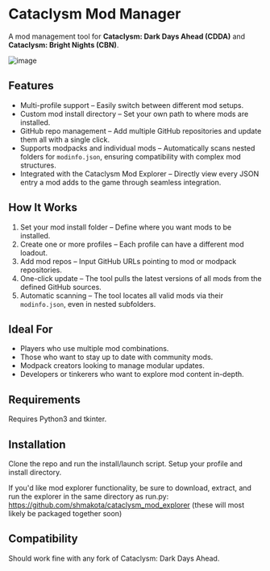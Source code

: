 # Cataclysm Mod Manager

A mod management tool for **Cataclysm: Dark Days Ahead (CDDA)** and **Cataclysm: Bright Nights (CBN)**.

![image](https://github.com/user-attachments/assets/a49e923c-195a-4ef0-aa69-ebcc62e2aa43)

## Features

- Multi-profile support – Easily switch between different mod setups.
- Custom mod install directory – Set your own path to where mods are installed.
- GitHub repo management – Add multiple GitHub repositories and update them all with a single click.
- Supports modpacks and individual mods – Automatically scans nested folders for `modinfo.json`, ensuring compatibility with complex mod structures.
- Integrated with the Cataclysm Mod Explorer – Directly view every JSON entry a mod adds to the game through seamless integration.

## How It Works

1. Set your mod install folder – Define where you want mods to be installed.
2. Create one or more profiles – Each profile can have a different mod loadout.
3. Add mod repos – Input GitHub URLs pointing to mod or modpack repositories.
4. One-click update – The tool pulls the latest versions of all mods from the defined GitHub sources.
5. Automatic scanning – The tool locates all valid mods via their `modinfo.json`, even in nested subfolders.

## Ideal For

- Players who use multiple mod combinations.
- Those who want to stay up to date with community mods.
- Modpack creators looking to manage modular updates.
- Developers or tinkerers who want to explore mod content in-depth.

## Requirements

Requires Python3 and tkinter.

## Installation

Clone the repo and run the install/launch script. Setup your profile and install directory.

If you'd like mod explorer functionality, be sure to download, extract, and run the explorer in the same directory as run.py:
https://github.com/shmakota/cataclysm_mod_explorer (these will most likely be packaged together soon)

## Compatibility
Should work fine with any fork of Cataclysm: Dark Days Ahead.
